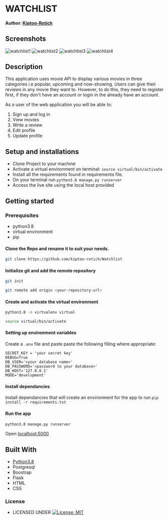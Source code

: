 #  WATCHLIST

#### Author: [Kiptoo-Rotich](https://github.com/Kiptoo-Rotich)

## Screenshots
![watchlist1](https://user-images.githubusercontent.com/48821300/123549644-8acf0a00-d772-11eb-8987-940c8e13a0a0.png)
![watchlist2](https://user-images.githubusercontent.com/48821300/123549680-a63a1500-d772-11eb-9fb1-44cb1637b4d9.png)
![watchlist3](https://user-images.githubusercontent.com/48821300/123549686-afc37d00-d772-11eb-90ab-37ccdf2e1ddc.png)
![watchlist4](https://user-images.githubusercontent.com/48821300/123549701-bb16a880-d772-11eb-82e7-7c9b08e14ef4.png)


## Description
This application uses movie API to display various movies in three categories i.e popular, upcoming and now-showing. Users can give their reviews in any movie they want to. However, to do this, they need to register first, if they don't have an account or login in the already have an account.

As a user of the web application you will be able to:

1. Sign up and log in
2. View movies
3. Write a review
4. Edit profile
5. Update profile

## Setup and installations
* Clone Project to your machine
* Activate a virtual environment on terminal: `source virtual/bin/activate`
* Install all the requirements found in requirements file.
* On your terminal run `python3.8 manage.py runserver`
* Access the live site using the local host provided



## Getting started

### Prerequisites
* python3.8
* virtual environment
* pip

#### Clone the Repo and rename it to suit your needs.
```bash
git clone https://github.com/kiptoo-rotich/Watchlist
```
#### Initialize git and add the remote repository
```bash
git init
```
```bash
git remote add origin <your-repository-url>
```

#### Create and activate the virtual environment
```bash
python3.8 -m virtualenv virtual
```

```bash
source virtual/bin/activate
```

#### Setting up environment variables
Create a `.env` file and paste paste the following filling where appropriate:
```
SECRET_KEY = 'your secret key'
DEBUG=True
DB_USER='<your database name>'
DB_PASSWORD='<password to your database>'
DB_HOST='127.0.0.1'
MODE='development'
```

#### Install dependancies
Install dependancies that will create an environment for the app to run
`pip install -r requirements.txt`

#### Run the app
```bash
python3.8 manage.py runserver
```
Open [localhost:5000](http://127.0.0.1:5000/)



   
## Built With

* [Python3.8](https://docs.python.org/3/)
* Postgresql 
* Boostrap
* Flask
* HTML
* CSS


### License

* LICENSED UNDER  [![License: MIT](https://img.shields.io/badge/License-MIT-yellow.svg)](license)